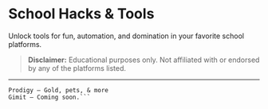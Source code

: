 # **School Hacks & Tools**

Unlock tools for fun, automation, and domination in your favorite school platforms.

> **Disclaimer:** Educational purposes only. Not affiliated with or endorsed by any of the platforms listed.

---

```Blooket – Cheats, bots & tools
Prodigy – Gold, pets, & more
Gimit – Coming soon.```
